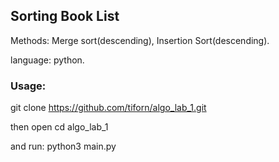## Sorting Book List

Methods: Merge sort(descending), Insertion Sort(descending).

language: python.

### Usage:

git clone https://github.com/tiforn/algo_lab_1.git

then open cd algo_lab_1

and run: python3 main.py

